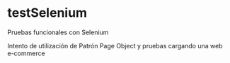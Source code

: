# testSelenium

Pruebas funcionales con Selenium

Intento de utilización de Patrón Page Object y pruebas cargando una web e-commerce
